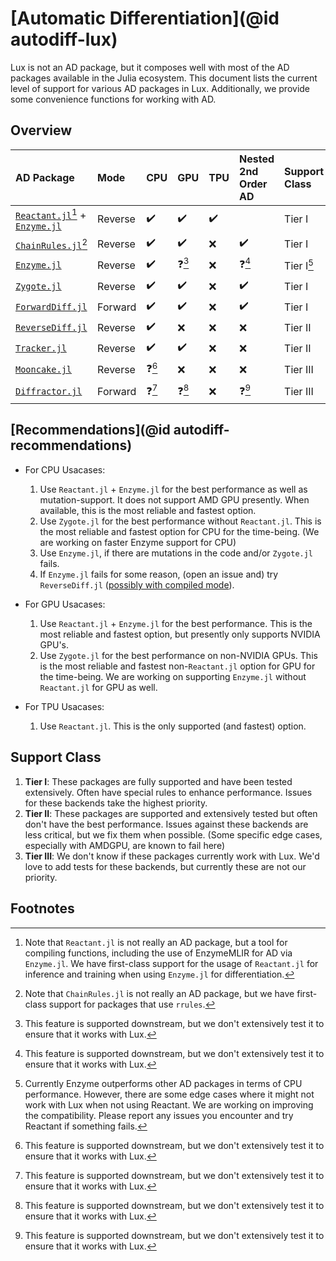 # [Automatic Differentiation](@id autodiff-lux)

Lux is not an AD package, but it composes well with most of the AD packages available in the
Julia ecosystem. This document lists the current level of support for various AD packages in
Lux. Additionally, we provide some convenience functions for working with AD.

## Overview

| AD Package                                                         | Mode    | CPU    | GPU    | TPU    | Nested 2nd Order AD | Support Class |
| :----------------------------------------------------------------- | :------ | :----- | :----- | :----- | :------------------ | :------------ |
| [`Reactant.jl`](https://github.com/EnzymeAD/Reactant.jl)[^re] + [`Enzyme.jl`](https://github.com/EnzymeAD/Enzyme.jl)               | Reverse | ✔️     | ✔️ | ✔️ |              | Tier I    |
| [`ChainRules.jl`](https://github.com/JuliaDiff/ChainRules.jl)[^cr] | Reverse | ✔️     | ✔️     | ❌      | ✔️                  | Tier I        |
| [`Enzyme.jl`](https://github.com/EnzymeAD/Enzyme.jl)               | Reverse | ✔️     | ❓[^q] | ❌      | ❓[^q]              | Tier I[^e]    |
| [`Zygote.jl`](https://github.com/FluxML/Zygote.jl)                 | Reverse | ✔️     | ✔️     | ❌      | ✔️                  | Tier I        |
| [`ForwardDiff.jl`](https://github.com/JuliaDiff/ForwardDiff.jl)    | Forward | ✔️     | ✔️     | ❌      | ✔️                  | Tier I        |
| [`ReverseDiff.jl`](https://github.com/JuliaDiff/ReverseDiff.jl)    | Reverse | ✔️     | ❌     | ❌      | ❌                  | Tier II       |
| [`Tracker.jl`](https://github.com/FluxML/Tracker.jl)               | Reverse | ✔️     | ✔️     | ❌      | ❌                  | Tier II       |
| [`Mooncake.jl`](https://github.com/compintell/Mooncake.jl)         | Reverse | ❓[^q] | ❌     | ❌      | ❌                  | Tier III      |
| [`Diffractor.jl`](https://github.com/JuliaDiff/Diffractor.jl)      | Forward | ❓[^q] | ❓[^q] | ❌      | ❓[^q]              | Tier III      |

[^e]: Currently Enzyme outperforms other AD packages in terms of CPU performance. However,
      there are some edge cases where it might not work with Lux when not using Reactant. We are working on
      improving the compatibility. Please report any issues you encounter and try Reactant if something fails.

[^q]: This feature is supported downstream, but we don't extensively test it to ensure
      that it works with Lux.

[^cr]: Note that `ChainRules.jl` is not really an AD package, but we have first-class
       support for packages that use `rrules`.

[^re]: Note that `Reactant.jl` is not really an AD package, but a tool for compiling functions, including the use of EnzymeMLIR for AD via `Enzyme.jl`.
       We have first-class support for the usage of `Reactant.jl` for inference and training when using `Enzyme.jl` for differentiation.

## [Recommendations](@id autodiff-recommendations)

  * For CPU Usacases:

    1. Use `Reactant.jl` + `Enzyme.jl` for the best performance as well as mutation-support. It does not support AMD GPU presently.
       When available, this is the most reliable and fastest option.
    1. Use `Zygote.jl` for the best performance without `Reactant.jl`. This is the most reliable and fastest
       option for CPU for the time-being. (We are working on faster Enzyme support for CPU)
    2. Use `Enzyme.jl`, if there are mutations in the code and/or `Zygote.jl` fails.
    3. If `Enzyme.jl` fails for some reason, (open an issue and) try
       `ReverseDiff.jl` ([possibly with compiled mode](https://juliadiff.org/ReverseDiff.jl/dev/api/#ReverseDiff.compile)).

  * For GPU Usacases:

    1. Use `Reactant.jl` + `Enzyme.jl` for the best performance. This is the most reliable and fastest option, but presently
       only supports NVIDIA GPU's.
    1. Use `Zygote.jl` for the best performance on non-NVIDIA GPUs. This is the most reliable and fastest
       non-`Reactant.jl` option for GPU for the time-being. We are working on supporting `Enzyme.jl` without
       `Reactant.jl` for GPU as well.

  * For TPU Usacases:
    1. Use `Reactant.jl`. This is the only supported (and fastest) option.

## Support Class

  1. **Tier I**: These packages are fully supported and have been tested extensively. Often
     have special rules to enhance performance. Issues for these backends take the highest
     priority.
  2. **Tier II**: These packages are supported and extensively tested but often don't have
     the best performance. Issues against these backends are less critical, but we fix them
     when possible. (Some specific edge cases, especially with AMDGPU, are known to fail
     here)
  3. **Tier III**: We don't know if these packages currently work with Lux. We'd love to
     add tests for these backends, but currently these are not our priority.

## Footnotes
